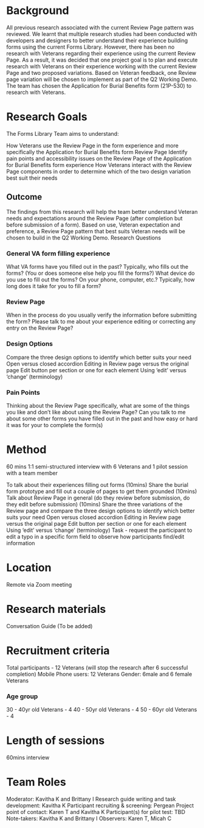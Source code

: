 <h1>Background </h1>
All previous research associated with the current Review Page pattern was reviewed. We learnt that multiple research studies had been conducted with developers and designers to better understand their experience building forms using the current Forms Library. However, there has been no research with Veterans regarding their experience using the current Review Page. As a result, it was decided that one project goal is to plan and execute research with Veterans on their experience working with the current Review Page and two proposed variations. Based on Veteran feedback, one Review page variation will be chosen to implement as part of the Q2 Working Demo. The team has chosen the Application for Burial Benefits form (21P-530) to research with Veterans.
<h1>Research Goals</h1>
The Forms Library Team aims to understand:

How Veterans use the Review Page in the form experience and more specifically the Application for Burial Benefits form Review Page
Identify pain points and accessibility issues on the Review Page of the Application for Burial Benefits form experience
How Veterans interact with the Review Page components in order to determine which of the two design variation best suit their needs 
<h2>Outcome</h2>
The findings from this research will help the team better understand Veteran needs and expectations around the Review Page (after completion but before submission of a form). Based on use, Veteran expectation and preference, a Review Page pattern that best suits Veteran needs will be chosen to build in the Q2 Working Demo. 
</h1>Research Questions </h1>
<h3>General VA form filling experience</h3>
What VA forms have you filled out in the past?
Typically, who fills out the forms? (You or does someone else help you fill the forms?)
What device do you use to fill out the forms? On your phone, computer, etc.?
Typically, how long does it take for you to fill a form?

<h3>Review Page</h3>
When in the process do you usually verify the information before submitting the form?
Please talk to me about your experience editing or correcting any entry on the Review Page? 
<h3> Design Options </h3>
Compare the three design options to identify which better suits your need
Open versus closed accordion
Editing in Review page versus the original page
Edit button per section or one for each element
Using ‘edit’ versus ‘change’ (terminology)

<h3>Pain Points</h3>
Thinking about the Review Page specifically, what are some of the things you like and don’t like about using the Review Page?
Can you talk to me about some other forms you have filled out in the past and how easy or hard it was for your to complete the form(s)
<h1>Method</h1>
60 mins 1:1 semi-structured interview with 6 Veterans and 1 pilot session with a team member

To talk about their experiences filling out forms (10mins)
Share the burial form prototype and fill out a couple of pages to get them grounded (10mins)
Talk about Review Page in general (do they review before submission, do they edit before submission) (10mins)
Share the three variations of the Review page and compare the three design options to identify which better suits your need
Open versus closed accordion
Editing in Review page versus the original page
Edit button per section or one for each element
Using ‘edit’ versus ‘change’ (terminology)
Task - request the participant to edit a typo in a specific form field to observe how participants find/edit information
<h1>Location </h1>
Remote via Zoom meeting
<h1>Research materials</h1>
Conversation Guide (To be added)
<h1> Recruitment criteria </h1>
Total participants - 12 Veterans (will stop the research after 6 successful completion)
Mobile Phone users: 12 Veterans
Gender: 6male and 6 female Veterans
<h3>Age group </h3> 
30 - 40yr old Veterans - 4
40 - 50yr old Veterans - 4
50 - 60yr old Veterans - 4
<h1> Length of sessions </h1>
60mins interview
<h1>Team Roles </h1>
Moderator: Kavitha K and Brittany I
Research guide writing and task development: Kavitha K
Participant recruiting & screening: Pergean
Project point of contact: Karen T and Kavitha K
Participant(s) for pilot test: TBD
Note-takers: Kavitha K and Brittany I
Observers: Karen T, Micah C

